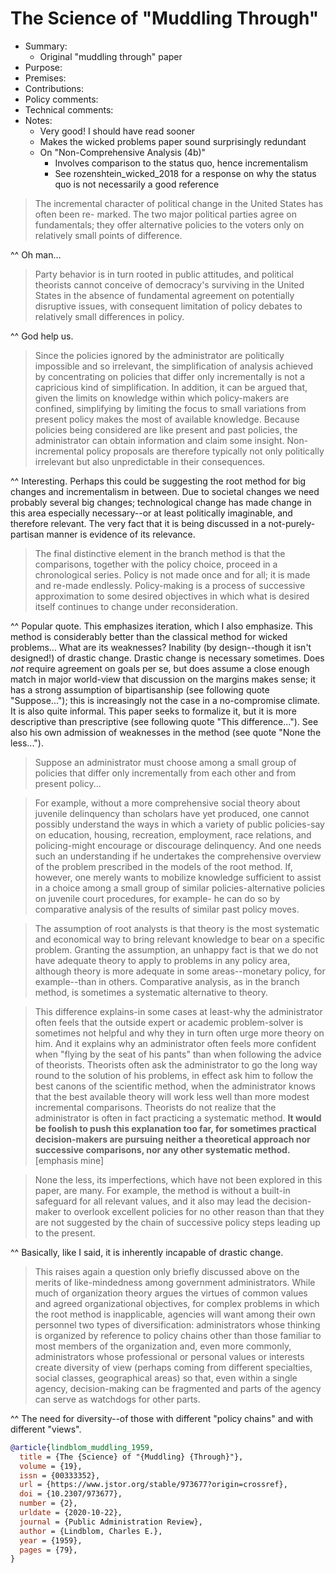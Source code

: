 # The Science of "Muddling Through"

- Summary:
  - Original "muddling through" paper
- Purpose:
- Premises:
- Contributions:
- Policy comments:
- Technical comments:
- Notes:
  - Very good! I should have read sooner
  - Makes the wicked problems paper sound surprisingly redundant
  - On "Non-Comprehensive Analysis (4b)"
    - Involves comparison to the status quo, hence incrementalism
    - See rozenshtein_wicked_2018 for a response on why the status quo is not necessarily a good reference

>The incremental character of political change in the United States has often been re- marked. The two major political
parties agree on fundamentals; they offer alternative policies to the voters only on relatively small points of
difference.

^^ Oh man...

> Party behavior is in turn rooted in public attitudes, and political theorists cannot conceive of democracy's surviving
in the United States in the absence of fundamental agreement on potentially disruptive issues, with consequent
limitation of policy debates to relatively small differences in policy.

^^ God help us.

> Since the policies ignored by the administrator are politically impossible and so irrelevant, the simplification of
analysis achieved by concentrating on policies that differ only incrementally is not a capricious kind of
simplification. In addition, it can be argued that, given the limits on knowledge within which policy-makers are
confined, simplifying by limiting the focus to small variations from present policy makes the most of available
knowledge. Because policies being considered are like present and past policies, the administrator can obtain
information and claim some insight. Non-incremental policy proposals are therefore typically not only politically
irrelevant but also unpredictable in their consequences.

^^ Interesting. Perhaps this could be suggesting the root method for big changes and incrementalism in between. Due to
societal changes we need probably several big changes; technological change has made change in this area especially
necessary--or at least politically imaginable, and therefore relevant. The very fact that it is being discussed in a
not-purely-partisan manner is evidence of its relevance.

>The final distinctive element in the branch method is that the comparisons, together with the policy choice, proceed in
a chronological series. Policy is not made once and for all; it is made and re-made endlessly. Policy-making is a
process of successive approximation to some desired objectives in which what is desired itself continues to change under
reconsideration.

^^ Popular quote. This emphasizes iteration, which I also emphasize. This method is considerably better than the
classical method for wicked problems... What are its weaknesses? Inability (by design--though it isn't designed!) of
drastic change. Drastic change is necessary sometimes. Does _not_ require agreement on goals per se, but does assume a
close enough match in major world-view that discussion on the margins makes sense; it has a strong assumption of
bipartisanship (see following quote "Suppose..."); this is increasingly not the case in a no-compromise climate. It is
also quite informal. This paper seeks to formalize it, but it is more descriptive than prescriptive (see following quote
"This difference..."). See also his own admission of weaknesses in the method (see quote "None the less...").

>Suppose an administrator must choose among a small group of policies that differ only incrementally from each other
and from present policy...

>For example, without a more comprehensive social theory about juvenile delinquency than scholars have yet produced, one
cannot possibly understand the ways in which a variety of public policies-say on education, housing, recreation,
employment, race relations, and policing-might encourage or discourage delinquency. And one needs such an understanding
if he undertakes the comprehensive overview of the problem prescribed in the models of the root method. If, however, one
merely wants to mobilize knowledge sufficient to assist in a choice among a small group of similar policies-alternative
policies on juvenile court procedures, for example- he can do so by comparative analysis of the results of similar past
policy moves.

>The assumption of root analysts is that theory is the most systematic and economical way to bring relevant knowledge to
bear on a specific problem. Granting the assumption, an unhappy fact is that we do not have adequate theory to apply to
problems in any policy area, although theory is more adequate in some areas--monetary policy, for example--than in
others. Comparative analysis, as in the branch method, is sometimes a systematic alternative to theory.

>This difference explains-in some cases at least-why the administrator often feels that the outside expert or academic
problem-solver is sometimes not helpful and why they in turn often urge more theory on him. And it explains why an
administrator often feels more confident when "flying by the seat of his pants" than when following the advice of
theorists. Theorists often ask the administrator to go the long way round to the solution of his problems, in effect ask
him to follow the best canons of the scientific method, when the administrator knows that the best available theory will
work less well than more modest incremental comparisons. Theorists do not realize that the administrator is often in
fact practicing a systematic method. **It would be foolish to push this explanation too far, for sometimes practical
decision-makers are pursuing neither a theoretical approach nor successive comparisons, nor any other systematic
method.** [emphasis mine]

>None the less, its imperfections, which have not been explored in this paper, are many. For example, the method is
without a built-in safeguard for all relevant values, and it also may lead the decision-maker to overlook excellent
policies for no other reason than that they are not suggested by the chain of successive policy steps leading up to the
present.

^^ Basically, like I said, it is inherently incapable of drastic change.

> This raises again a question only briefly discussed above on the merits of like-mindedness among government
administrators. While much of organization theory argues the virtues of common values and agreed organizational
objectives, for complex problems in which the root method is inapplicable, agencies will want among their own personnel
two types of diversification: administrators whose thinking is organized by reference to policy chains other than those
familiar to most members of the organization and, even more commonly, administrators whose professional or personal
values or interests create diversity of view (perhaps coming from different specialties, social classes, geographical
areas) so that, even within a single agency, decision-making can be fragmented and parts of the agency can serve as
watchdogs for other parts.

^^ The need for diversity--of those with different "policy chains" and with different "views".

```bib
@article{lindblom_muddling_1959,
  title = {The {Science} of "{Muddling} {Through}"},
  volume = {19},
  issn = {00333352},
  url = {https://www.jstor.org/stable/973677?origin=crossref},
  doi = {10.2307/973677},
  number = {2},
  urldate = {2020-10-22},
  journal = {Public Administration Review},
  author = {Lindblom, Charles E.},
  year = {1959},
  pages = {79},
}
```

